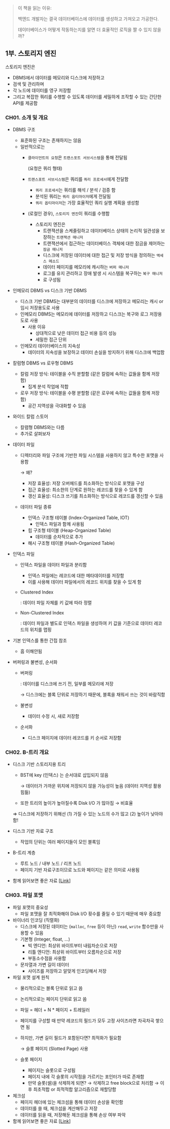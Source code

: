 > 이 책을 읽는 이유: 
> 
> 백엔드 개발자는 결국 데이터베이스에 데이터를 생성하고 가져오고 가공한다. 
> 
> 데이터베이스가 어떻게 작동하는지를 알면 더 효율적인 로직을 짤 수 있지 않을까?
> 

## 1부. 스토리지 엔진

스토리지 엔진은

- DBMS에서 데이터를 메모리와 디스크에 저장하고
- 검색 및 관리하며
- 각 노드에 데이터를 영구 저장함
- 그리고 복잡한 쿼리를 수행할 수 있도록 데이터를 세밀하게 조작할 수 있는 간단한 API를 제공함

### CH01. 소개 및 개요

- DBMS 구조
    - 표준화된 구조는 존재하지는 않음
    - 일반적으로는
        - `클라이언트의 요청`은 `트랜스포트 서브시스템`을 통해 전달됨
            
            (요청은 쿼리 형태)
            
        - `트랜스포트 서브시스템`은 쿼리를 `쿼리 프로세서`에게 전달함
            - `쿼리 프로세서`는 쿼리를 해석 / 분석 / 검증 함
            - 분석된 쿼리는 `쿼리 옵티마이저`에게 전달됨
            - `쿼리 옵티마이저`는 가장 효율적인 쿼리 실행 계획을 생성함
        - (로컬인 경우), `스토리지 엔진`이 쿼리를 수행함
            - 스토리지 엔진은
                - 트랜잭션을 스케줄링하고 데이터베이스 상태의 논리적 일관성을 보장하는 `트랜잭션 매니저`
                - 트랜잭션에서 접근하는 데이터베이스 객체에 대한 잠금을 제어하는 `잠금 매니저`
                - 디스크에 저장된 데이터에 대한 접근 및 저장 방식을 정의하는 `액세스 메소드`
                - 데이터 페이지를 메모리에 캐시하는 `버퍼 매니저`
                - 로그를 유지 관리하고 장애 발생 시 시스템을 복구하는 `복구 매니저`
                - 로 구성됨
- 인메모리 DBMS vs 디스크 기반 DBMS
    - 디스크 기반 DBMS는 대부분의 데이터를 디스크에 저장하고 메모리는 캐시 or 임시 저장용도로 사용
    - 인메모리 DBMS는 메모리에 데이터를 저장하고 디스크는 복구와 로그 저장용도로 사용
        - 사용 이유
            - 상대적으로 낮은 데이터 접근 비용 등의 성능
            - 세밀한 접근 단위
    - 인메모리 데이터베이스의 지속성
        - 데이터의 지속성을 보장하고 데이터 손실을 방지하기 위해 디스크에 백업함
- 칼럼형 DBMS vs 로우형 DBMS
    - 칼럼 저장 방식: 테이블을 수직 분할함 (같은 칼럼에 속하는 값들을 함께 저장함)
        - 집계 분석 작업에 적합
    - 로우 저장 방식: 테이블을 수평 분할함 (같은 로우에 속하는 값들을 함께 저장함)
        - 공간 지역성을 극대화할 수 있음
- 와이드 칼럼 스토어
    - 칼렴형 DBMS와는 다름
    - 추가로 살펴보자
- 데이터 파일
    - 디렉터리와 파일 구조에 기반한 파일 시스템을 사용하지 않고 특수한 포맷을 사용함
        
        → 왜?
        
        - 저장 효율성: 저장 오버헤드를 최소화하는 방식으로 포맷을 구성
        - 접근 효율성: 최소한의 단계로 원하는 레코드를 찾을 수 있게 함
        - 갱신 효율성: 디스크 쓰기를 최소화하는 방식으로 레코드를 갱신할 수 있음
    - 데이터 파일 종류
        - 인덱스 구조형 테이블 (Index-Organized Table, IOT)
            - 인덱스 파일과 함께 사용됨
        - 힙 구조형 테이블 (Heap-Organized Table)
            - 데이터를 순차적으로 추가
        - 해시 구조형 테이블 (Hash-Organized Table)
- 인덱스 파일
    - 인덱스 파일을 데이터 파일과 분리함
        - 인덱스 파일에는 레코드에 대한 메타데이터를 저장함
        - 이를 사용해 데이터 파일에서의 레코드 위치를 찾을 수 있게 함
    - Clustered Index
        
        : 데이터 파일 자체를 키 값에 따라 정렬
        
    - Non-Clustered Index
        
        : 데이터 파일과 별도로 인덱스 파일을 생성하여 키 값을 기준으로 데이터 레코드의 위치를 맵핑
        
- 기본 인덱스를 통한 간접 참조
    - 흠 이해안됨
- 버퍼링과 불변성, 순서화
    - 버퍼링
        
        : 데이터를 디스크에 쓰기 전, 일부를 메모리에 저장
        
        → 디스크에는 블록 단위로 저장하기 때문에, 블록을 채워서 쓰는 것이 바람직함
        
    - 불변성
        - 데이터 수정 시, 새로 저장함
    - 순서화
        - 디스크 페이지에 데이터 레코드를 키 순서로 저장함

### CH02. B-트리 개요

- 디스크 기반 스토리지용 트리
    - BST에 key (인덱스) 는 순서대로 삽입되지 않음
        
        → 데이터가 가까운 위치에 저장되지 않을 가능성이 높음 (데이터 지역성 활용 힘듦)
        
    - 또한 트리의 높이가 높아질수록 Disk I/O 가 많아짐 → 비효율
    
    ⇒ 디스크에 저장하기 위해선 (1) 가질 수 있는 노드의 수가 많고 (2) 높이가 낮아야 함!
    
- 디스크 기반 자료 구조
    - 작업의 단위는 여러 페이지들이 모인 블록임
- B-트리 계층
    - 루트 노드 / 내부 노드 / 리프 노드
    - 페이지 기반 자료구조이므로 노드와 페이지는 같은 의미로 사용됨
- 함께 읽어보면 좋은 자료 [[Link](https://seastar105.tistory.com/139)]

### CH03. 파일 포맷

- 파일 포맷의 중요성
    - 파일 포맷을 잘 최적화해야 Disk I/O 횟수를 줄일 수 있기 때문에 매우 중요함
- 바이너리 인코딩 (직렬화)
    - 디스크에 저장된 데이터는 (`malloc`, `free` 등이 아닌) `read`, `write` 함수만을 사용할 수 있음
    - 기본형 (Integer, float, …)
        - 빅 엔디언: 최상위 바이트부터 내림차순으로 저장
        - 리틀 엔디언: 최상위 바이트부터 오름차순으로 저장
        - 부동소수점을 사용함
    - 문자열과 가변 길이 데이터
        - 사이즈를 저장하고 알맞게 인코딩해서 저장
- 파일 포맷 설계 원칙
    - 물리적으로는 블록 단위로 읽고 씀
    - 논리적으로는 페이지 단위로 읽고 씀
    - 파일 = 헤더 + N * 페이지 + 트레일러
    - 페이지를 구성할 때 만약 레코드의 필드가 모두 고정 사이즈라면 차곡차곡 쌓으면 됨
    - 하지만, 가변 길이 필드가 포함된다면? 최적화가 필요함
        
        → 슬롯 페이지 (Slotted Page) 사용
        
    - 슬롯 페이지
        - 페이지는 슬롯으로 구성됨
        - 페이지 내에 각 슬롯의 시작점을 가르키는 포인터가 따로 존재함
        - 만약 슬롯(셀)을 삭제하게 되면? → 삭제하고 free block으로 처리함 → 이후 최초적합 or 최적적합 알고리즘으로 재할당함
- 체크섬
    - 페이지 헤더에 있는 체크섬을 통해 데이터 손상을 확인함
    - 데이터를 쓸 때, 체크섬을 계산해두고 저장
    - 데이터를 읽을 때, 저장해둔 체크섬을 통해 손상 여부 파악
- 함께 읽어보면 좋은 자료 [[Link](https://code-run.tistory.com/23)]